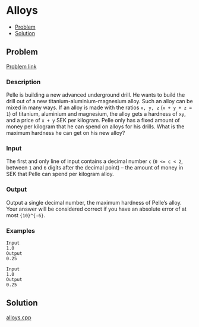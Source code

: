 # Alloys
- [Problem](#problem)
- [Solution](#solution)

## Problem
[Problem link](https://open.kattis.com/problems/alloys)

### Description

Pelle is building a new advanced underground drill. He wants to build the drill out of a new titanium-aluminium-magnesium alloy. Such an alloy can be mixed in many ways. If an alloy is made with the ratios `x, y, z` (`x + y + z = 1`) of titanium, aluminium and magnesium, the alloy gets a hardness of `xy`, and a price of `x + y` SEK per kilogram.
Pelle only has a fixed amount of money per kilogram that he can spend on alloys for his drills. What is the maximum hardness he can get on his new alloy?

### Input
The first and only line of input contains a decimal number `c` (`0 <= c < 2`, between `1` and `6` digits after the decimal point) – the amount of money in SEK that Pelle can spend per kilogram alloy.

### Output
Output a single decimal number, the maximum hardness of Pelle’s alloy.
Your answer will be considered correct if you have an absolute error of at most `{10}^{-6}`. 

### Examples
```
Input
1.0
Output
0.25
```
```
Input
1.0
Output
0.25
```


## Solution

[alloys.cpp](./alloys.cpp)
